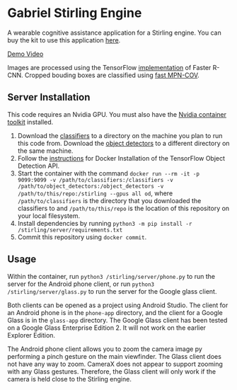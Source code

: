 # Gabriel Stirling Engine

A wearable cognitive assistance application for a Stirling engine. You can buy
the kit to use this application
[here](https://www.amazon.com/DjuiinoStar-Hot-Stirling-Engine-Assembly/dp/B07PMBPZFV).

[Demo Video](https://youtu.be/tU8jyDh_DGs)

Images are processed using the TensorFlow
[implementation](https://github.com/tensorflow/models/blob/aa3e639f80c2967504310b0f578f0f00063a8aff/research/object_detection/meta_architectures/faster_rcnn_meta_arch.py)
of Faster R-CNN. Cropped bouding boxes are classified using
[fast MPN-COV](https://github.com/jiangtaoxie/fast-MPN-COV).

## Server Installation

This code requires an Nvidia GPU. You must also have the
[Nvidia container toolkit](https://docs.nvidia.com/datacenter/cloud-native/container-toolkit/install-guide.html)
installed.

1. Download the
   [classifiers](https://owncloud.cmusatyalab.org/owncloud/index.php/s/n7g0YpP3csnUfV7)
   to a directory on the machine you plan to run this code from.
   Download the
   [object detectors](https://owncloud.cmusatyalab.org/owncloud/index.php/s/NyxPMaJvlY0AQRX)
   to a different directory on the same machine.
2. Follow the
   [instructions](https://github.com/tensorflow/models/blob/aa3e639f80c2967504310b0f578f0f00063a8aff/research/object_detection/g3doc/tf2.md#installation)
   for Docker Installation of the TensorFlow Object Detection API.
3. Start the container with the command
   `docker run --rm -it -p 9099:9099 -v /path/to/classifiers:/classifiers -v /path/to/object_detectors:/object_detectors -v /path/to/this/repo:/stirling --gpus all od`,
   where `/path/to/classifiers` is the directory that you downloaded the
   classifiers to and `/path/to/this/repo` is the location of this repository on
   your local filesystem.
4. Install dependencies by running
   `python3 -m pip install -r /stirling/server/requirements.txt`
5. Commit this repository using `docker commit`.

## Usage

Within the container, run `python3 /stirling/server/phone.py` to run the server
for the Android phone client, or run `python3 /stirling/server/glass.py` to run
the server for the Google glass client.

Both clients can be opened as a project using Android Studio. The client for an
Android phone is in the `phone-app` directory, and the client for a Google Glass
is in the `glass-app` directory. The Google Glass client has been tested on a
Google Glass Enterprise Edition 2. It will not work on the earlier Explorer
Edition.

The Android phone client allows you to zoom the camera image py performing a
pinch gesture on the main viewfinder. The Glass client does not have any way to
zoom. CameraX does not appear to support zooming with any Glass gestures.
Therefore, the Glass client will only work if the camera is held close to the
Stirling engine.
